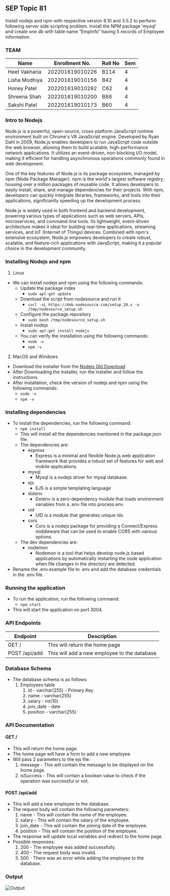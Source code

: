 ## SEP Topic 81
Install nodejs and npm with respective version 8.10 and 3.5.2 to perform following server side scripting problem.
Install the NPM package ‘mysql’ and create one db with table name “EmpInfo” having 5 records of Employee information.
### TEAM
| Name | Enrollment No. | Roll No | Sem
| --- | --- | --- | --- |
| Heet Vakharia | 202201619010226  | B114 | 4 |
| Lisha Modhiya | 202201619010156  | B42 | 4 |
| Honey Patel | 202201619010292  | C62 | 4 |
| Shreena Shah | 202201619010200  | B88 | 4 |
| Sakshi Patel | 202201619010173  | B60 | 4 |

### Intro to Nodejs
Node.js is a powerful, open-source, cross-platform JavaScript runtime environment built on Chrome's V8 JavaScript engine. Developed by Ryan Dahl in 2009, Node.js enables developers to run JavaScript code outside the web browser, allowing them to build scalable, high-performance network applications. It utilizes an event-driven, non-blocking I/O model, making it efficient for handling asynchronous operations commonly found in web development.

One of the key features of Node.js is its package ecosystem, managed by npm (Node Package Manager). npm is the world's largest software registry, housing over a million packages of reusable code. It allows developers to easily install, share, and manage dependencies for their projects. With npm, developers can quickly integrate libraries, frameworks, and tools into their applications, significantly speeding up the development process.

Node.js is widely used in both frontend and backend development, powering various types of applications such as web servers, APIs, microservices, and command-line tools. Its lightweight, event-driven architecture makes it ideal for building real-time applications, streaming services, and IoT (Internet of Things) devices. Combined with npm's extensive ecosystem, Node.js empowers developers to create robust, scalable, and feature-rich applications with JavaScript, making it a popular choice in the development community.
### Installing Nodejs and npm
1. Linux 
- We can install nodejs and npm using the following commands:
  - Update the package index
    - `sudo apt-get update`
  - Download the script from nodesource and run it
    - `curl -sL https://deb.nodesource.com/setup_20.x -o /tmp/nodesource_setup.sh`
  - Configure the package repository
    - `sudo bash /tmp/nodesource_setup.sh`
  - Install nodejs
    - `sudo apt-get install nodejs`
  - You can verify the installation using the following commands:
    - `node -v`
    - `npm -v`
2. MacOS and Windows
- Download the installer from the [Nodejs Old Download](https://nodejs.org/dist/v8.10.0/)
- After Downloading the installer, run the installer and follow the instructions.
- After installation, check the version of nodejs and npm using the following commands:
  - `node -v`
  - `npm -v`
### Installing dependencies
- To install the dependencies, run the following command:
  - `npm install`
  - This will install all the dependencies mentioned in the package.json file.
  - The dependencies are:
    - express
      - Express is a minimal and flexible Node.js web application framework that provides a robust set of features for web and mobile applications.
    - mysql
      - Mysql is a nodejs driver for mysql database.
    - ejs
      - EJS is a simple templating language 
    - dotenv
      - Dotenv is a zero-dependency module that loads environment variables from a .env file into process.env.
    - uid
      - UID is a module that generates unique ids.
    - cors
      - Cors is a nodejs package for providing a Connect/Express middleware that can be used to enable CORS with various options.
  - The dev dependencies are:
    - nodemon
      - Nodemon is a tool that helps develop node.js based applications by automatically restarting the node application when file changes in the directory are detected.
- Rename the .env.example file to .env and add the database credentials in the .env file.

### Running the application
- To run the application, run the following command:
  - `npm start`
- This will start the application on port 3004.

### API Endpoints

| Endpoint      | Description                                  |
| ------------- | -------------------------------------------- |
| GET /         | This will return the home page               |
| POST /api/add | This will add a new employee to the database |

### Database Schema
- The database schema is as follows:
  1. Employees table
     1. id - varchar(255) - Primary Key
     2. name - varchar(255)
     3. salary - int(10)
     4. join_date - date
     5. position - varchar(255)

### API Documentation

#### GET /
- This will return the home page.
- The home page will have a form to add a new employee.
- Will pass 2 parameters to the ejs file:
    1. message - This will contain the message to be displayed on the home page.
    2. isSuccess - This will contain a boolean value to check if the operation was successful or not.

#### POST /api/add
- This will add a new employee to the database.
- The request body will contain the following parameters:
  1. name - This will contain the name of the employee.
  2. salary - This will contain the salary of the employee.
  3. join_date - This will contain the joining date of the employee.
  4. position - This will contain the position of the employee.
- The response will update local variables and redirect to the home page.
- Possible responses:
  1. 200 - The employee was added successfully.
  2. 400 - The request body was invalid.
  3. 500 - There was an error while adding the employee to the database.

### Output 
![Output](./media/output.gif)